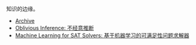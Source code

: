 知识的边缘。

- [Archive](research/archive.md)
- [Oblivious Inference: 不经意推断](research/oblivious-inference.md)
- [Machine Learning for SAT Solvers: 基于机器学习的可满足性问题求解器](research/sat.md)
